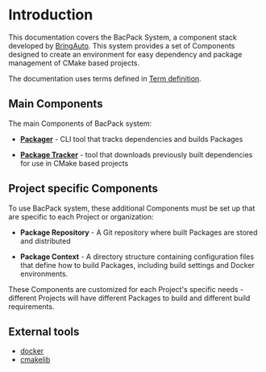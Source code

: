 # Introduction

This documentation covers the BacPack System, a component stack developed by [BringAuto](https://bringauto.com/).
This system provides a set of Components designed to create an environment for easy dependency and
package management of CMake based projects.

The documentation uses terms defined in [Term definition](./term_definition.md).

## Main Components

The main Components of BacPack system:

 - [**Packager**](https://github.com/bacpack-system/packager) - CLI tool that tracks dependencies and
 builds Packages

 - [**Package Tracker**](https://github.com/bacpack-system/package-tracker) - tool that downloads
 previously built dependencies for use in CMake based projects

## Project specific Components

To use BacPack system, these additional Components must be set up that are specific to each Project
or organization:

 - **Package Repository** - A Git repository where built Packages are stored and distributed

 - **Package Context** - A directory structure containing configuration files that define how to
 build Packages, including build settings and Docker environments.

These Components are customized for each Project's specific needs - different Projects will have
different Packages to build and different build requirements.

## External tools

 - [docker](https://www.docker.com/)
 - [cmakelib](https://github.com/cmakelib/cmakelib)
